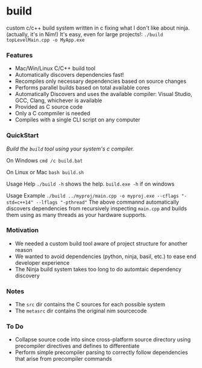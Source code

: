 # build
custom c/c++ build system written in c fixing what I don't like about ninja. (actually, it's in Nim!)
It's easy, even for large projects!: `./build topLevelMain.cpp -o MyApp.exe`

### Features

* Mac/Win/Linux C/C++ build tool
* Automatically discovers dependencies fast!
* Recompiles only necessary dependencies based on source changes
* Performs parallel builds based on total available cores
* Automatically Discovers and uses the available compiler: Visual Studio, GCC, Clang, whichever is available
* Provided as C source code
* Only a C compmiler is needed
* Compiles with a single CLI script on any computer

### QuickStart

*Build the `build` tool using your system's c compiler.*

On Windows
`cmd /c build.bat`

On Linux or Mac
`bash build.sh`

Usage Help
`./build -h` shows the help.
`build.exe -h` if on windows

Usage Example
`./build ../myproj/main.cpp -o myproj.exe --cflags "-std=c++14" --lflags "-pthread"`
The above commannd automatically discovers dependencies from recursively inspecting `main.cpp` and builds them using as many threads as your hardware supports.

### Motivation

* We needed a custom build tool aware of project structure for another reason
* We wanted to avoid dependencies (python, ninja, basil, etc.) to ease end developer experience
* The Ninja build system takes too long to do automtaic dependency discovery

### Notes

* The `src` dir contains the C sources for each possible system
* The `metasrc` dir contains the original nim sourcecode

### To Do

* Collapse source code into since cross-platform source directory using precompiler directives and defines to differentiate
* Perform simple precompiler parsing to correctly follow dependencies that arise from precompiler commands
